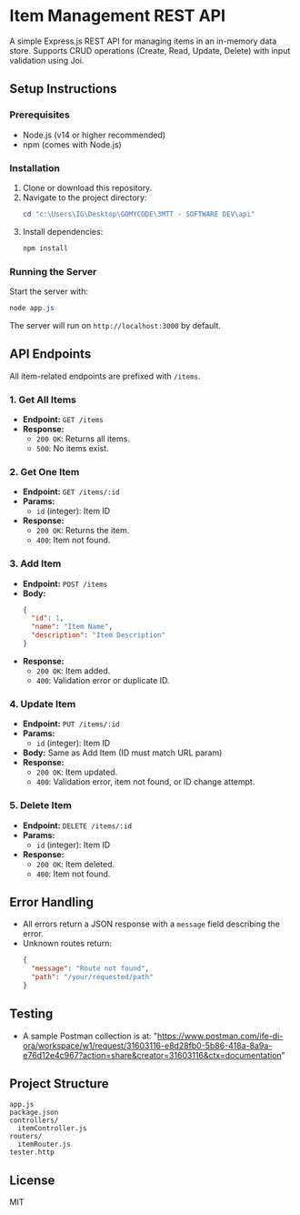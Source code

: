 # Item Management REST API

A simple Express.js REST API for managing items in an in-memory data store. Supports CRUD operations (Create, Read, Update, Delete) with input validation using Joi.

## Setup Instructions

### Prerequisites

- Node.js (v14 or higher recommended)
- npm (comes with Node.js)

### Installation

1. Clone or download this repository.
2. Navigate to the project directory:
   ```powershell
   cd "c:\Users\IG\Desktop\GOMYCODE\3MTT - SOFTWARE DEV\api"
   ```
3. Install dependencies:
   ```powershell
   npm install
   ```

### Running the Server

Start the server with:

```powershell
node app.js
```

The server will run on `http://localhost:3000` by default.

## API Endpoints

All item-related endpoints are prefixed with `/items`.

### 1. Get All Items

- **Endpoint:** `GET /items`
- **Response:**
  - `200 OK`: Returns all items.
  - `500`: No items exist.

### 2. Get One Item

- **Endpoint:** `GET /items/:id`
- **Params:**
  - `id` (integer): Item ID
- **Response:**
  - `200 OK`: Returns the item.
  - `400`: Item not found.

### 3. Add Item

- **Endpoint:** `POST /items`
- **Body:**
  ```json
  {
    "id": 1,
    "name": "Item Name",
    "description": "Item Description"
  }
  ```
- **Response:**
  - `200 OK`: Item added.
  - `400`: Validation error or duplicate ID.

### 4. Update Item

- **Endpoint:** `PUT /items/:id`
- **Params:**
  - `id` (integer): Item ID
- **Body:** Same as Add Item (ID must match URL param)
- **Response:**
  - `200 OK`: Item updated.
  - `400`: Validation error, item not found, or ID change attempt.

### 5. Delete Item

- **Endpoint:** `DELETE /items/:id`
- **Params:**
  - `id` (integer): Item ID
- **Response:**
  - `200 OK`: Item deleted.
  - `400`: Item not found.

## Error Handling

- All errors return a JSON response with a `message` field describing the error.
- Unknown routes return:
  ```json
  {
    "message": "Route not found",
    "path": "/your/requested/path"
  }
  ```

## Testing

- A sample Postman collection is at: "https://www.postman.com/ife-di-ora/workspace/w1/request/31603116-e8d28fb0-5b86-418a-8a9a-e76d12e4c967?action=share&creator=31603116&ctx=documentation"

## Project Structure

```
app.js
package.json
controllers/
  itemController.js
routers/
  itemRouter.js
tester.http
```

## License

MIT
